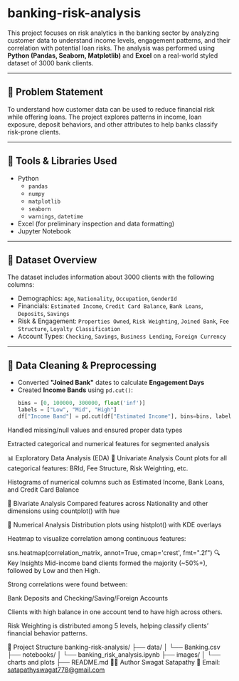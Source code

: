 # banking-risk-analysis
This project focuses on risk analytics in the banking sector by analyzing customer data to understand income levels, engagement patterns, and their correlation with potential loan risks. The analysis was performed using **Python (Pandas, Seaborn, Matplotlib)** and **Excel** on a real-world styled dataset of 3000 bank clients.

---

## 📌 Problem Statement

To understand how customer data can be used to reduce financial risk while offering loans. The project explores patterns in income, loan exposure, deposit behaviors, and other attributes to help banks classify risk-prone clients.

---

## 🧰 Tools & Libraries Used

- Python  
  - `pandas`  
  - `numpy`  
  - `matplotlib`  
  - `seaborn`  
  - `warnings`, `datetime`
- Excel (for preliminary inspection and data formatting)
- Jupyter Notebook

---

## 📁 Dataset Overview

The dataset includes information about 3000 clients with the following columns:

- Demographics: `Age`, `Nationality`, `Occupation`, `GenderId`
- Financials: `Estimated Income`, `Credit Card Balance`, `Bank Loans`, `Deposits`, `Savings`
- Risk & Engagement: `Properties Owned`, `Risk Weighting`, `Joined Bank`, `Fee Structure`, `Loyalty Classification`
- Account Types: `Checking`, `Savings`, `Business Lending`, `Foreign Currency`

---

## 🧹 Data Cleaning & Preprocessing

- Converted **"Joined Bank"** dates to calculate **Engagement Days**
- Created **Income Bands** using `pd.cut()`:
  ```python
  bins = [0, 100000, 300000, float('inf')]
  labels = ["Low", "Mid", "High"]
  df["Income Band"] = pd.cut(df["Estimated Income"], bins=bins, labels=labels, right=False)
Handled missing/null values and ensured proper data types

Extracted categorical and numerical features for segmented analysis

📊 Exploratory Data Analysis (EDA)
🔹 Univariate Analysis
Count plots for all categorical features: BRId, Fee Structure, Risk Weighting, etc.

Histograms of numerical columns such as Estimated Income, Bank Loans, and Credit Card Balance

🔹 Bivariate Analysis
Compared features across Nationality and other dimensions using countplot() with hue

🔹 Numerical Analysis
Distribution plots using histplot() with KDE overlays

Heatmap to visualize correlation among continuous features:

sns.heatmap(correlation_matrix, annot=True, cmap='crest', fmt=".2f")
🔍 Key Insights
Mid-income band clients formed the majority (~50%+), followed by Low and then High.

Strong correlations were found between:

Bank Deposits and Checking/Saving/Foreign Accounts

Clients with high balance in one account tend to have high across others.

Risk Weighting is distributed among 5 levels, helping classify clients’ financial behavior patterns.

📂 Project Structure
banking-risk-analysis/
├── data/
│   └── Banking.csv
├── notebooks/
│   └── banking_risk_analysis.ipynb
├── images/
│   └── charts and plots
├── README.md
👨‍💻 Author
Swagat Satapathy
📧 Email: satapathyswagat778@gmail.com
